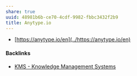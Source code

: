 ```yaml
---
share: true
uuid: 48981b6b-ce70-4cdf-9982-fbbc3432f2b9
title: Anytype.io
---
```

* [https://anytype.io/en](../https://anytype.io/en)

#### Backlinks

* [KMS - Knowledge Management Systems](/6aef6fe9-4c4e-4f3a-850c-e163e2303f81)